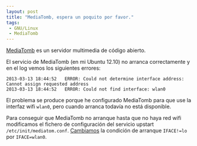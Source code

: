 ```yaml
---
layout: post
title: "MediaTomb, espera un poquito por favor."
tags:
 - GNU/Linux
 - MediaTomb	
---
```


[MediaTomb](http://mediatomb.cc/) es un servidor multimedia de código abierto.

El servicio de MediaTomb (en mi Ubuntu 12.10) no arranca correctamente y en el log vemos los siguientes errores:

	2013-03-13 18:44:52   ERROR: Could not determine interface address: Cannot assign requested address
	2013-03-13 18:44:52   ERROR: Could not find interface: wlan0

El problema se produce porque he configurado MediaTomb para que use la interfaz wifi `wlan0`, pero cuando arranca todavía no está disponible.

Para conseguir que MediaTomb no arranque hasta que no haya red wifi modificamos el fichero de configuración del servicio upstart `/etc/init/mediatom.conf`. [Cambiamos](https://gist.github.com/msosvi/5190490/revisions) la condición de arranque `IFACE!=lo` por `IFACE=wlan0`.